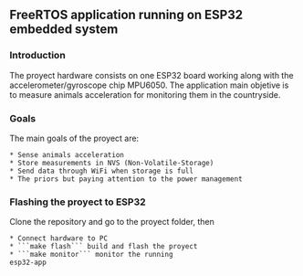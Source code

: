 ## FreeRTOS application running on ESP32 embedded system

### Introduction
The proyect hardware consists on one ESP32 board working along with the accelerometer/gyroscope chip MPU6050. The application main objetive is to measure animals acceleration for monitoring them in the countryside.

### Goals
The main goals of the proyect are:

    * Sense animals acceleration
    * Store measurements in NVS (Non-Volatile-Storage)
    * Send data through WiFi when storage is full
    * The priors but paying attention to the power management 

### Flashing the proyect to ESP32
Clone the repository and go to the proyect folder, then

    * Connect hardware to PC
    * ```make flash``` build and flash the proyect
    * ```make monitor``` monitor the running
    esp32-app
